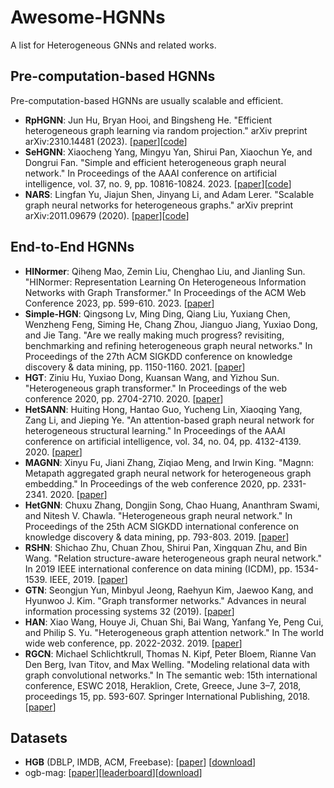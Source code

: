 # Awesome-HGNNs
A list for Heterogeneous GNNs and related works.



## Pre-computation-based HGNNs

Pre-computation-based HGNNs are usually scalable and efficient.

- **RpHGNN**: Jun Hu, Bryan Hooi, and Bingsheng He. "Efficient heterogeneous graph learning via random projection." arXiv preprint arXiv:2310.14481 (2023). [[paper](https://arxiv.org/abs/2310.14481)][[code](https://github.com/CrawlScript/RpHGNN)]
- **SeHGNN**: Xiaocheng Yang, Mingyu Yan, Shirui Pan, Xiaochun Ye, and Dongrui Fan. "Simple and efficient heterogeneous graph neural network." In Proceedings of the AAAI conference on artificial intelligence, vol. 37, no. 9, pp. 10816-10824. 2023. [[paper](https://ojs.aaai.org/index.php/AAAI/article/view/26283)][[code](https://github.com/ICT-GIMLab/SeHGNN)]
- **NARS**: Lingfan Yu, Jiajun Shen, Jinyang Li, and Adam Lerer. "Scalable graph neural networks for heterogeneous graphs." arXiv preprint arXiv:2011.09679 (2020). [[paper](https://arxiv.org/abs/2011.09679)][[code](https://github.com/facebookresearch/NARS)]


## End-to-End HGNNs

- **HINormer**: Qiheng Mao, Zemin Liu, Chenghao Liu, and Jianling Sun. "HINormer: Representation Learning On Heterogeneous Information Networks with Graph Transformer." In Proceedings of the ACM Web Conference 2023, pp. 599-610. 2023. [[paper](https://arxiv.org/abs/2302.11329)]
- **Simple-HGN**: Qingsong Lv, Ming Ding, Qiang Liu, Yuxiang Chen, Wenzheng Feng, Siming He, Chang Zhou, Jianguo Jiang, Yuxiao Dong, and Jie Tang. "Are we really making much progress? revisiting, benchmarking and refining heterogeneous graph neural networks." In Proceedings of the 27th ACM SIGKDD conference on knowledge discovery & data mining, pp. 1150-1160. 2021. [[paper](http://keg.cs.tsinghua.edu.cn/yuxiao/papers/KDD21-Lv-et-al-HeterGNN.pdf)]
- **HGT**: Ziniu Hu, Yuxiao Dong, Kuansan Wang, and Yizhou Sun. "Heterogeneous graph transformer." In Proceedings of the web conference 2020, pp. 2704-2710. 2020. [[paper](https://dl.acm.org/doi/pdf/10.1145/3366423.3380027)]
- **HetSANN**: Huiting Hong, Hantao Guo, Yucheng Lin, Xiaoqing Yang, Zang Li, and Jieping Ye. "An attention-based graph neural network for heterogeneous structural learning." In Proceedings of the AAAI conference on artificial intelligence, vol. 34, no. 04, pp. 4132-4139. 2020. [[paper](https://aaai.org/ojs/index.php/AAAI/article/view/5833/5689)]
- **MAGNN**: Xinyu Fu, Jiani Zhang, Ziqiao Meng, and Irwin King. "Magnn: Metapath aggregated graph neural network for heterogeneous graph embedding." In Proceedings of the web conference 2020, pp. 2331-2341. 2020. [[paper](https://arxiv.org/pdf/2002.01680)]
- **HetGNN**: Chuxu Zhang, Dongjin Song, Chao Huang, Ananthram Swami, and Nitesh V. Chawla. "Heterogeneous graph neural network." In Proceedings of the 25th ACM SIGKDD international conference on knowledge discovery & data mining, pp. 793-803. 2019. [[paper](https://dl.acm.org/doi/pdf/10.1145/3292500.3330961)]
- **RSHN**: Shichao Zhu, Chuan Zhou, Shirui Pan, Xingquan Zhu, and Bin Wang. "Relation structure-aware heterogeneous graph neural network." In 2019 IEEE international conference on data mining (ICDM), pp. 1534-1539. IEEE, 2019. [[paper](https://par.nsf.gov/servlets/purl/10166589)]
- **GTN**: Seongjun Yun, Minbyul Jeong, Raehyun Kim, Jaewoo Kang, and Hyunwoo J. Kim. "Graph transformer networks." Advances in neural information processing systems 32 (2019). [[paper](https://proceedings.neurips.cc/paper_files/paper/2019/file/9d63484abb477c97640154d40595a3bb-Paper.pdf)]
- **HAN**: Xiao Wang, Houye Ji, Chuan Shi, Bai Wang, Yanfang Ye, Peng Cui, and Philip S. Yu. "Heterogeneous graph attention network." In The world wide web conference, pp. 2022-2032. 2019. [[paper](https://arxiv.org/pdf/1903.07293)]
- **RGCN**: Michael Schlichtkrull, Thomas N. Kipf, Peter Bloem, Rianne Van Den Berg, Ivan Titov, and Max Welling. "Modeling relational data with graph convolutional networks." In The semantic web: 15th international conference, ESWC 2018, Heraklion, Crete, Greece, June 3–7, 2018, proceedings 15, pp. 593-607. Springer International Publishing, 2018. [[paper](https://arxiv.org/pdf/1703.06103)]


## Datasets

- **HGB** (DBLP, IMDB, ACM, Freebase):  [[paper](http://keg.cs.tsinghua.edu.cn/yuxiao/papers/KDD21-Lv-et-al-HeterGNN.pdf)] [[download](https://github.com/CrawlScript/gnn_datasets/tree/master/HGB)]
- ogb-mag: [[paper](https://arxiv.org/pdf/2005.00687)][[leaderboard](https://ogb.stanford.edu/docs/nodeprop/#ogbn-mag)][[download](https://ogb.stanford.edu/docs/home/)]
